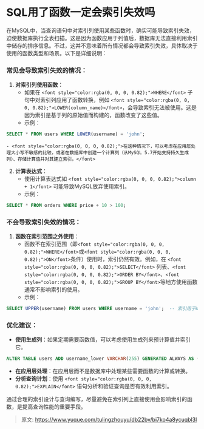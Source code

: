 # SQL用了函数一定会索引失效吗

<font style="color:rgba(0, 0, 0, 0.82);">在MySQL中，当查询语句中对索引列使用某些函数时，确实可能导致索引失效，迫使数据库执行全表扫描。这是因为函数应用于列值后，数据库无法直接利用索引中储存的排序信息。不过，这并不意味着所有情况都会导致索引失效，具体取决于使用的函数类型和场景。以下是详细说明：</font>

### <font style="color:rgba(0, 0, 0, 0.82);">常见会导致索引失效的情况：</font>
1. **<font style="color:rgba(0, 0, 0, 0.82);">对索引列使用函数</font>**<font style="color:rgba(0, 0, 0, 0.82);">：</font>
    - <font style="color:rgba(0, 0, 0, 0.82);">如果在</font><font style="color:rgba(0, 0, 0, 0.82);"> </font>`<font style="color:rgba(0, 0, 0, 0.82);">WHERE</font>`<font style="color:rgba(0, 0, 0, 0.82);"> </font><font style="color:rgba(0, 0, 0, 0.82);">子句中对索引列应用了函数转换，例如</font><font style="color:rgba(0, 0, 0, 0.82);"> </font>`<font style="color:rgba(0, 0, 0, 0.82);">LOWER(column_name)</font>`<font style="color:rgba(0, 0, 0, 0.82);">，会导致索引无法被使用。这是因为索引是基于列的原始值而构建的，函数改变了这些值。</font>
    - <font style="color:rgba(0, 0, 0, 0.82);">示例：</font>

```sql
SELECT * FROM users WHERE LOWER(username) = 'john';
```

    - <font style="color:rgba(0, 0, 0, 0.82);">在这种情况下，可以考虑在应用层处理大小写不敏感的比较，或者在数据库中创建一个计算列（从MySQL 5.7开始支持持久生成列）、存储计算值并对其建立索引。</font>
2. **<font style="color:rgba(0, 0, 0, 0.82);">计算表达式</font>**<font style="color:rgba(0, 0, 0, 0.82);">：</font>
    - <font style="color:rgba(0, 0, 0, 0.82);">使用计算表达式如</font><font style="color:rgba(0, 0, 0, 0.82);"> </font>`<font style="color:rgba(0, 0, 0, 0.82);">column + 1</font>`<font style="color:rgba(0, 0, 0, 0.82);"> </font><font style="color:rgba(0, 0, 0, 0.82);">可能导致MySQL放弃使用索引。</font>
    - <font style="color:rgba(0, 0, 0, 0.82);">示例：</font>

```sql
SELECT * FROM orders WHERE price + 10 > 100;
```

### <font style="color:rgba(0, 0, 0, 0.82);">不会导致索引失效的情况：</font>
1. **<font style="color:rgba(0, 0, 0, 0.82);">函数在索引范围之外使用</font>**<font style="color:rgba(0, 0, 0, 0.82);">：</font>
    - <font style="color:rgba(0, 0, 0, 0.82);">函数不在索引范围（即</font>`<font style="color:rgba(0, 0, 0, 0.82);">WHERE</font>`<font style="color:rgba(0, 0, 0, 0.82);">或</font>`<font style="color:rgba(0, 0, 0, 0.82);">ON</font>`<font style="color:rgba(0, 0, 0, 0.82);">条件）使用时，索引仍然有效。例如，在</font><font style="color:rgba(0, 0, 0, 0.82);"> </font>`<font style="color:rgba(0, 0, 0, 0.82);">SELECT</font>`<font style="color:rgba(0, 0, 0, 0.82);"> </font><font style="color:rgba(0, 0, 0, 0.82);">列表、</font>`<font style="color:rgba(0, 0, 0, 0.82);">ORDER BY</font>`<font style="color:rgba(0, 0, 0, 0.82);">、</font>`<font style="color:rgba(0, 0, 0, 0.82);">GROUP BY</font>`<font style="color:rgba(0, 0, 0, 0.82);">等地方使用函数通常不影响索引的使用。</font>
    - <font style="color:rgba(0, 0, 0, 0.82);">示例：</font>

```sql
SELECT UPPER(username) FROM users WHERE username = 'john';  -- 索引用于WHERE子句
```

### <font style="color:rgba(0, 0, 0, 0.82);">优化建议：</font>
+ **<font style="color:rgba(0, 0, 0, 0.82);">使用生成列</font>**<font style="color:rgba(0, 0, 0, 0.82);">：如果定期需要函数值，可以考虑使用生成列来预计算值并索引它。</font>

```sql
ALTER TABLE users ADD username_lower VARCHAR(255) GENERATED ALWAYS AS (LOWER(username)) STORED, ADD INDEX (username_lower);
```

+ **<font style="color:rgba(0, 0, 0, 0.82);">在应用层处理</font>**<font style="color:rgba(0, 0, 0, 0.82);">：在应用层而不是数据库中处理某些需要函数的计算或转换。</font>
+ **<font style="color:rgba(0, 0, 0, 0.82);">分析查询计划</font>**<font style="color:rgba(0, 0, 0, 0.82);">：使用</font><font style="color:rgba(0, 0, 0, 0.82);"> </font>`<font style="color:rgba(0, 0, 0, 0.82);">EXPLAIN</font>`<font style="color:rgba(0, 0, 0, 0.82);"> </font><font style="color:rgba(0, 0, 0, 0.82);">语句分析和验证查询是否有效利用索引。</font>

<font style="color:rgba(0, 0, 0, 0.82);">通过合理的索引设计与查询编写，尽量避免在索引列上直接使用会影响索引的函数，是提高查询性能的重要手段。</font>



> 原文: <https://www.yuque.com/tulingzhouyu/db22bv/bi7ko4a8ycuqbl3l>